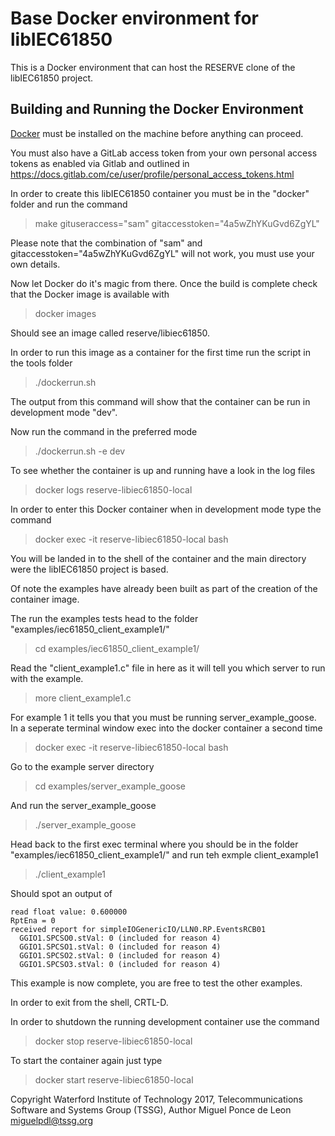 # Base Docker environment for libIEC61850
This is a Docker environment that can host the RESERVE clone of the libIEC61850 project.

## Building and Running the Docker Environment
[Docker](https://www.docker.com/) must be installed on the machine before anything can proceed.

You must also have a GitLab access token from your own personal access tokens as enabled via Gitlab and outlined in https://docs.gitlab.com/ce/user/profile/personal_access_tokens.html

In order to create this libIEC61850 container you must be in the "docker" folder and run the command

> make gituseraccess="sam" gitaccesstoken="4a5wZhYKuGvd6ZgYL"

Please note that the combination of "sam" and gitaccesstoken="4a5wZhYKuGvd6ZgYL" will not work, you must use your own details.

Now let Docker do it's magic from there. Once the build is complete check that the Docker image is available with

> docker images

Should see an image called reserve/libiec61850.

In order to run this image as a container for the first time run the script in the tools folder

> ./dockerrun.sh

The output from this command will show that the container can be run in development mode "dev".

Now run the command in the preferred mode

> ./dockerrun.sh -e dev

To see whether the container is up and running have a look in the log files

> docker logs reserve-libiec61850-local

In order to enter this Docker container when in development mode type the command

> docker exec -it reserve-libiec61850-local bash


You will be landed in to the shell of the container and the main directory were the libIEC61850 project is based.

Of note the examples have already been built as part of the creation of the container image.

The run the examples tests head to the folder "examples/iec61850_client_example1/"

> cd examples/iec61850_client_example1/

Read the "client_example1.c" file in here as it will tell you which server to run with the example.

> more client_example1.c

For example 1 it tells you that you must be running server_example_goose. In a seperate terminal window exec into the docker container a second time

> docker exec -it reserve-libiec61850-local bash

Go to the example server directory

> cd examples/server_example_goose

And run the server_example_goose

> ./server_example_goose

Head back to the first exec terminal where you should be in the folder "examples/iec61850_client_example1/" and run teh exmple client_example1

> ./client_example1

Should spot an output of
```
read float value: 0.600000
RptEna = 0
received report for simpleIOGenericIO/LLN0.RP.EventsRCB01
  GGIO1.SPCSO0.stVal: 0 (included for reason 4)
  GGIO1.SPCSO1.stVal: 0 (included for reason 4)
  GGIO1.SPCSO2.stVal: 0 (included for reason 4)
  GGIO1.SPCSO3.stVal: 0 (included for reason 4)
```
This example is now complete, you are free to test the other examples.

In order to exit from the shell, CRTL-D.

In order to shutdown the running development container use the command

> docker stop reserve-libiec61850-local

To start the container again just type

> docker start reserve-libiec61850-local

Copyright Waterford Institute of Technology 2017, Telecommunications Software and Systems Group (TSSG), Author Miguel Ponce de Leon <miguelpdl@tssg.org>
